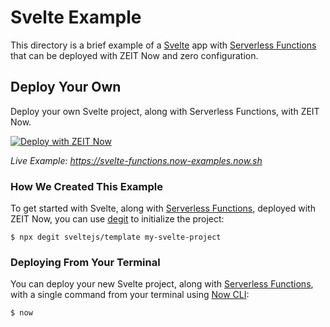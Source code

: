 # Svelte Example

This directory is a brief example of a [Svelte](https://svelte.dev/) app with [Serverless Functions](https://zeit.co/docs/v2/serverless-functions/introduction) that can be deployed with ZEIT Now and zero configuration.

## Deploy Your Own

Deploy your own Svelte project, along with Serverless Functions, with ZEIT Now.

[![Deploy with ZEIT Now](https://zeit.co/button)](https://zeit.co/new/project?template=https://github.com/zeit/now-examples/tree/master/svelte-functions)

*Live Example: https://svelte-functions.now-examples.now.sh*

### How We Created This Example

To get started with Svelte, along with [Serverless Functions](https://zeit.co/docs/v2/serverless-functions/introduction), deployed with ZEIT Now, you can use [degit](https://github.com/Rich-Harris/degit) to initialize the project:

```shell
$ npx degit sveltejs/template my-svelte-project
```

### Deploying From Your Terminal

You can deploy your new Svelte project, along with [Serverless Functions](https://zeit.co/docs/v2/serverless-functions/introduction), with a single command from your terminal using [Now CLI](https://zeit.co/download):

```shell
$ now
```
